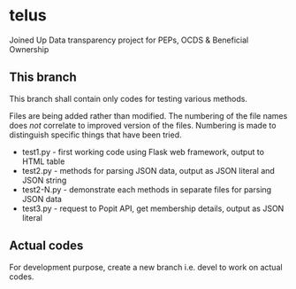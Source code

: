 # telus
Joined Up Data transparency project for PEPs, OCDS &amp; Beneficial Ownership

## This branch

This branch shall contain only codes for testing various methods.

Files are being added rather than modified. The numbering of the file names
does *not* correlate to improved version of the files. Numbering is made to
distinguish specific things that have been tried.

* test1.py - first working code using Flask web framework, output to HTML table
* test2.py - methods for parsing JSON data, output as JSON literal and JSON string
* test2-N.py - demonstrate each methods in separate files for parsing JSON data
* test3.py - request to Popit API, get membership details, output as JSON literal

## Actual codes

For development purpose, create a new branch i.e. devel to work on actual codes.
